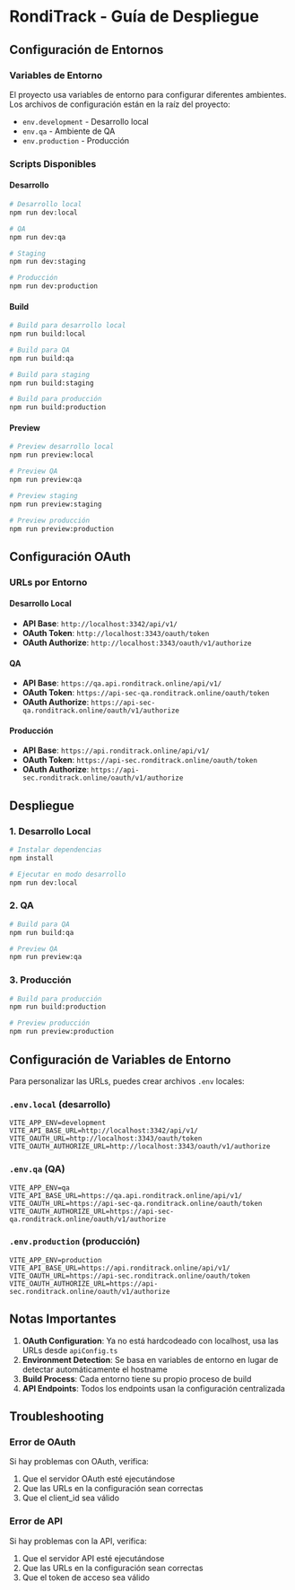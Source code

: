 # RondiTrack - Guía de Despliegue

## Configuración de Entornos

### Variables de Entorno

El proyecto usa variables de entorno para configurar diferentes ambientes. Los archivos de configuración están en la raíz del proyecto:

- `env.development` - Desarrollo local
- `env.qa` - Ambiente de QA
- `env.production` - Producción

### Scripts Disponibles

#### Desarrollo
```bash
# Desarrollo local
npm run dev:local

# QA
npm run dev:qa

# Staging
npm run dev:staging

# Producción
npm run dev:production
```

#### Build
```bash
# Build para desarrollo local
npm run build:local

# Build para QA
npm run build:qa

# Build para staging
npm run build:staging

# Build para producción
npm run build:production
```

#### Preview
```bash
# Preview desarrollo local
npm run preview:local

# Preview QA
npm run preview:qa

# Preview staging
npm run preview:staging

# Preview producción
npm run preview:production
```

## Configuración OAuth

### URLs por Entorno

#### Desarrollo Local
- **API Base**: `http://localhost:3342/api/v1/`
- **OAuth Token**: `http://localhost:3343/oauth/token`
- **OAuth Authorize**: `http://localhost:3343/oauth/v1/authorize`

#### QA
- **API Base**: `https://qa.api.ronditrack.online/api/v1/`
- **OAuth Token**: `https://api-sec-qa.ronditrack.online/oauth/token`
- **OAuth Authorize**: `https://api-sec-qa.ronditrack.online/oauth/v1/authorize`

#### Producción
- **API Base**: `https://api.ronditrack.online/api/v1/`
- **OAuth Token**: `https://api-sec.ronditrack.online/oauth/token`
- **OAuth Authorize**: `https://api-sec.ronditrack.online/oauth/v1/authorize`

## Despliegue

### 1. Desarrollo Local
```bash
# Instalar dependencias
npm install

# Ejecutar en modo desarrollo
npm run dev:local
```

### 2. QA
```bash
# Build para QA
npm run build:qa

# Preview QA
npm run preview:qa
```

### 3. Producción
```bash
# Build para producción
npm run build:production

# Preview producción
npm run preview:production
```

## Configuración de Variables de Entorno

Para personalizar las URLs, puedes crear archivos `.env` locales:

### `.env.local` (desarrollo)
```env
VITE_APP_ENV=development
VITE_API_BASE_URL=http://localhost:3342/api/v1/
VITE_OAUTH_URL=http://localhost:3343/oauth/token
VITE_OAUTH_AUTHORIZE_URL=http://localhost:3343/oauth/v1/authorize
```

### `.env.qa` (QA)
```env
VITE_APP_ENV=qa
VITE_API_BASE_URL=https://qa.api.ronditrack.online/api/v1/
VITE_OAUTH_URL=https://api-sec-qa.ronditrack.online/oauth/token
VITE_OAUTH_AUTHORIZE_URL=https://api-sec-qa.ronditrack.online/oauth/v1/authorize
```

### `.env.production` (producción)
```env
VITE_APP_ENV=production
VITE_API_BASE_URL=https://api.ronditrack.online/api/v1/
VITE_OAUTH_URL=https://api-sec.ronditrack.online/oauth/token
VITE_OAUTH_AUTHORIZE_URL=https://api-sec.ronditrack.online/oauth/v1/authorize
```

## Notas Importantes

1. **OAuth Configuration**: Ya no está hardcodeado con localhost, usa las URLs desde `apiConfig.ts`
2. **Environment Detection**: Se basa en variables de entorno en lugar de detectar automáticamente el hostname
3. **Build Process**: Cada entorno tiene su propio proceso de build
4. **API Endpoints**: Todos los endpoints usan la configuración centralizada

## Troubleshooting

### Error de OAuth
Si hay problemas con OAuth, verifica:
1. Que el servidor OAuth esté ejecutándose
2. Que las URLs en la configuración sean correctas
3. Que el client_id sea válido

### Error de API
Si hay problemas con la API, verifica:
1. Que el servidor API esté ejecutándose
2. Que las URLs en la configuración sean correctas
3. Que el token de acceso sea válido 